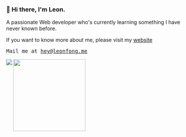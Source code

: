 
### 👋 Hi there, I'm Leon.
A passionate Web developer who's currently learning something I have never known before.

If you want to know more about me, please visit my [website](https://leonfong.me?ref=profile-readme)

<!-- <p>
  <samp>
    <a href="https://leonfong.me/posts?from_profile">blog</a> ∙
    <a href="https://memo.leonfong.me?from_profile">memo</a> ∙
    <a href="https://leonfong.me/projects?from_profile">projects</a>
  </samp>
</p> -->

<p>
  <samp>Mail me at <a href="mailto:hi@antfu.me">hey@leonfong.me</a></samp>
</p>



 <img align="left"  src="https://readme-card-beta.vercel.app/api?username=leon-fong"  />
 <img  height="195"  src="https://ns.yuy1n.io/card/3f87b1a245cc0abf/history" />


